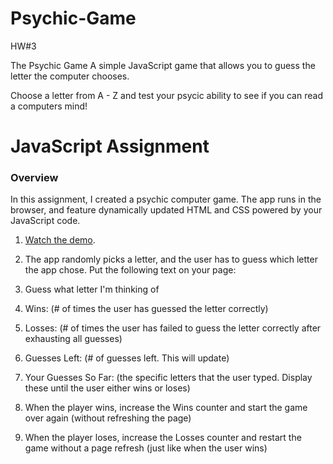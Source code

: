 # Psychic-Game
HW#3

The Psychic Game A simple JavaScript game that allows you to guess the letter the computer chooses.

Choose a letter from A - Z and test your psycic ability to see if you can read a computers mind!
# JavaScript Assignment

### Overview

In this assignment, I created a psychic computer game. The app runs in the browser, and feature dynamically updated HTML and CSS powered by your JavaScript code.

1. [Watch the demo](https://youtu.be/qTc45Lox97g).

2. The app randomly picks a letter, and the user has to guess which letter the app chose. Put the following text on your page:

3. Guess what letter I'm thinking of

4. Wins: (# of times the user has guessed the letter correctly)

5. Losses: (# of times the user has failed to guess the letter correctly after exhausting all guesses)

6. Guesses Left: (# of guesses left. This will update)

7. Your Guesses So Far: (the specific letters that the user typed. Display these until the user either wins or loses)

8. When the player wins, increase the Wins counter and start the game over again (without refreshing the page)

9. When the player loses, increase the Losses counter and restart the game without a page refresh (just like when the user wins)
